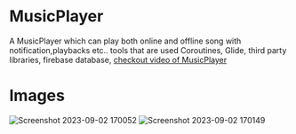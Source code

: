 # MusicPlayer
A MusicPlayer which can play both online and offline song with notification,playbacks etc.. tools that are used Coroutines, Glide, third party libraries, firebase database, 
[checkout video of MusicPlayer](https://youtu.be/IoWv-_64STs?si=dzBtSbsAYFwUIRi5)

# Images

![Screenshot 2023-09-02 170052](https://github.com/Neeeraj27/MusicPlayer/assets/120241729/9f83cbf6-dbda-467f-8850-f008a547be38)
![Screenshot 2023-09-02 170149](https://github.com/Neeeraj27/MusicPlayer/assets/120241729/1cd9cb42-ef8b-484f-8a24-c44748f5d5b4)
